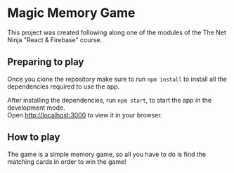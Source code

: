 # Magic Memory Game

This project was created following along one of the modules of the The Net Ninja "React & Firebase" course.

## Preparing to play

Once you clone the repository make sure to run `npm install` to install all the dependencies required to use the app.

After installing the dependencies, run `npm start`, to start the app in the development mode.\
Open [http://localhost:3000](http://localhost:3000) to view it in your browser.

## How to play

The game is a simple memory game, so all you have to do is find the matching cards in order to win the game!
